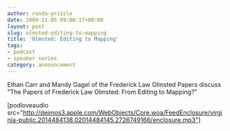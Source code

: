 ```yaml
---
author: ronda-grizzle
date: 2009-11-05 09:00:17+00:00
layout: post
slug: olmsted-editing-to-mapping
title: 'Olmsted: Editing to Mapping'
tags:
- podcast
- speaker series
category: announcement
---
```


Ethan Carr and Mandy Gagel of the Frederick Law Olmsted Papers discuss "The Papers of Frederick Law Olmsted: From Editing to Mapping?"

[podloveaudio src="http://deimos3.apple.com/WebObjects/Core.woa/FeedEnclosure/virginia-public.2014484138.02014484145.2726749166/enclosure.mp3"]
